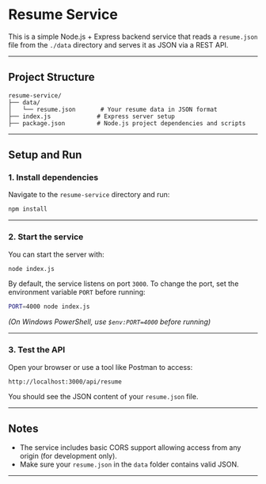 # Resume Service

This is a simple Node.js + Express backend service that reads a `resume.json` file from the `./data` directory and serves it as JSON via a REST API.

---

## Project Structure

```
resume-service/
├── data/
│   └── resume.json       # Your resume data in JSON format
├── index.js             # Express server setup
├── package.json         # Node.js project dependencies and scripts
```

---

## Setup and Run

### 1. Install dependencies

Navigate to the `resume-service` directory and run:

```bash
npm install
```

---

### 2. Start the service

You can start the server with:

```bash
node index.js
```

By default, the service listens on port `3000`. To change the port, set the environment variable `PORT` before running:

```bash
PORT=4000 node index.js
```

*(On Windows PowerShell, use `$env:PORT=4000` before running)*

---

### 3. Test the API

Open your browser or use a tool like Postman to access:

```
http://localhost:3000/api/resume
```

You should see the JSON content of your `resume.json` file.

---

## Notes

- The service includes basic CORS support allowing access from any origin (for development only).
- Make sure your `resume.json` in the `data` folder contains valid JSON.

---

